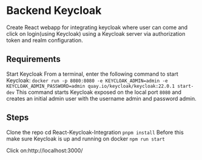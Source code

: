 # Backend Keycloak
Create React webapp for integrating keycloak where user can come and click on login(using Keycloak)
using a Keycloak server via authorization token and realm configuration.

## Requirements
Start Keycloak
From a terminal, enter the following command to start Keycloak:
`docker run -p 8080:8080 -e KEYCLOAK_ADMIN=admin -e KEYCLOAK_ADMIN_PASSWORD=admin quay.io/keycloak/keycloak:22.0.1 start-dev`
This command starts Keycloak exposed on the local port `8080` and creates an initial admin user with the username admin and password admin.

## Steps

Clone the repo 
cd React-Keycloak-Integration
`pnpm install`
 Before this make sure Keycloak is up and running on docker
`npm run start`

Click on:http://localhost:3000/
